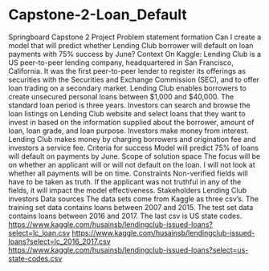 # Capstone-2-Loan_Default
Springboard Capstone 2 Project
Problem statement formation 
Can I create a model that will predict whether Lending Club borrower will default on loan payments with 75% success by June?
Context 
On Kaggle: Lending Club is a US peer-to-peer lending company, headquartered in San Francisco, California. It was the first peer-to-peer lender to register its offerings as securities with the Securities and Exchange Commission (SEC), and to offer loan trading on a secondary market.
Lending Club enables borrowers to create unsecured personal loans between $1,000 and $40,000. The standard loan period is three years. Investors can search and browse the loan listings on Lending Club website and select loans that they want to invest in based on the information supplied about the borrower, amount of loan, loan grade, and loan purpose. Investors make money from interest. Lending Club makes money by charging borrowers and origination fee and investors a service fee.
Criteria for success 
Model will predict 75% of loans will default on payments by June. 
Scope of solution space 
The focus will be on whether an applicant will or will not default on the loan. I will not look at whether all payments will be on time. 
Constraints 
Non-verified fields will have to be taken as truth. If the applicant was not truthful in any of the fields, it will impact the model effectiveness.
Stakeholders 
Lending Club investors
Data sources
The data sets come from Kaggle as three csv’s. The training set data contains loans between 2007 and 2015. The test set data contains loans between 2016 and 2017. The last csv is US state codes.
https://www.kaggle.com/husainsb/lendingclub-issued-loans?select=lc_loan.csv
https://www.kaggle.com/husainsb/lendingclub-issued-loans?select=lc_2016_2017.csv
https://www.kaggle.com/husainsb/lendingclub-issued-loans?select=us-state-codes.csv
